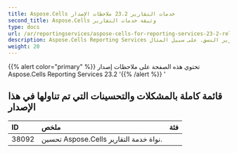 ```yaml
---
title: Aspose.Cells خدمات التقارير 23.2 ملاحظات الإصدار
second_title: Aspose.Cells وثيقة خدمات التقارير
type: docs
url: /ar/reportingservices/aspose-cells-for-reporting-services-23-2-release-notes/
description: Aspose.Cells Reporting Services تدعم تقديم أنواع تقارير النسق. على سبيل المثال Xlsx و Pdf و Json و Docx و Pptx و Html و Svg و Ods و Png وما إلى ذلك
weight: 20
---
```

{{% alert color="primary" %}} 
تحتوي هذه الصفحة على ملاحظات إصدار Aspose.Cells Reporting Services 23.2
'{{% /alert %}} '
##  **قائمة كاملة بالمشكلات والتحسينات التي تم تناولها في هذا الإصدار**

|**ID**|**ملخص**|**فئة**|
| :- | :- | :- |
| 38092 | تحسين Aspose.Cells نواة خدمة التقارير.|
